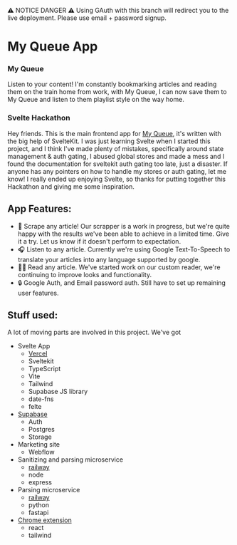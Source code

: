 ⚠️ NOTICE DANGER ⚠️   Using GAuth with this branch will redirect you to the live deployment.  Please use email + password signup.

# My Queue App


### My Queue
Listen to your content!  I'm constantly bookmarking articles and reading them on the train home from work, with My Queue, I can now save them to My Queue and listen to them playlist style on the way home.

### Svelte Hackathon
Hey friends.  This is the main frontend app for [My Queue](https://www.myqueue.so/), it's written with the big help of SvelteKit.  I was just learning Svelte when I started this project, and I think I've made plenty of mistakes, specifically around state management & auth gating, I abused global stores and made a mess and I found the documentation for sveltekit auth gating too late, just a disaster.  If anyone has any pointers on how to handle my stores or auth gating, let me know!  I really ended up enjoying Svelte, so thanks for putting together this Hackathon and giving me some inspiration.

## App Features:
   - 📰 Scrape any article!  Our scrapper is a work in progress, but we're quite happy with the results we've been able to achieve in a limited time.  Give it a try.  Let us know if it doesn't perform to expectation.
   - 🎧 Listen to any article.  Currently we're using Google Text-To-Speech to translate your articles into any language supported by google.
   - 🐱‍👓 Read any article.  We've started work on our custom reader, we're continuing to improve looks and functionality.
   - 🔒 Google Auth, and Email password auth.  Still have to set up remaining user features.
   
 
 

## Stuff used:
A lot of moving parts are involved in this project.  We've got
 - Svelte App
    - [Vercel](https://vercel.com/)
    - Sveltekit
    - TypeScript
    - Vite
    - Tailwind
    - Supabase JS library
    - date-fns
    - felte
  - [Supabase](https://supabase.com/)
    - Auth
    - Postgres
    - Storage
  - Marketing site
    - Webflow
  - Sanitizing and parsing microservice
    - [railway](https://railway.app/)
    - node 
    - express
  - Parsing microservice
    - [railway](https://railway.app/)
    - python
    - fastapi
  - [Chrome extension](https://chrome.google.com/webstore/detail/my-queue/jdhlmgdcnfbbdgaaddojenfeoaphgnlb)
    - react
    - tailwind
